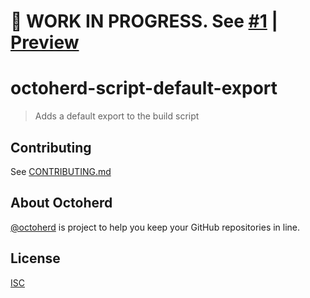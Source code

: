 # 🚧 WORK IN PROGRESS. See [#1](https://github.com/wolfy1339/octoherd-script-default-export/pull/1) | [Preview](https://github.com/wolfy1339/octoherd-script-default-export/tree/initial-version)

# octoherd-script-default-export

> Adds a default export to the build script

## Contributing

See [CONTRIBUTING.md](CONTRIBUTING.md)

## About Octoherd

[@octoherd](https://github.com/octoherd/) is project to help you keep your GitHub repositories in line.

## License

[ISC](LICENSE.md)
